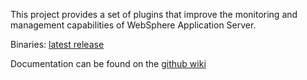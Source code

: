 This project provides a set of plugins that improve the monitoring and management capabilities of WebSphere Application Server.

Binaries: [latest release](https://github.com/kszbcss/xm4was/releases/latest)

Documentation can be found on the [github wiki](https://github.com/kszbcss/xm4was/wiki)
